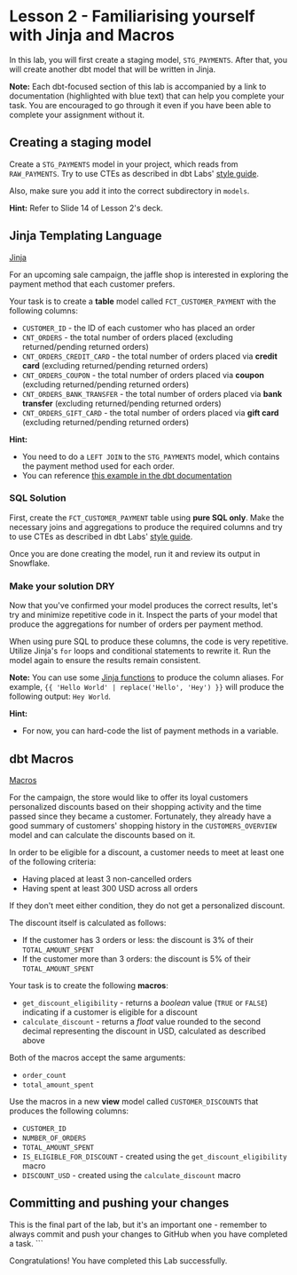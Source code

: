 # Lesson 2 - Familiarising yourself with Jinja and Macros

In this lab, you will first create a staging model, `STG_PAYMENTS`. After that, you will create another dbt model that will be written in Jinja. 

**Note:** Each dbt-focused section of this lab is accompanied by a link to documentation (highlighted with blue text) that can help you complete your task. You are encouraged to go through it even if you have been able to complete your assignment without it.

## Creating a staging model
Create a `STG_PAYMENTS` model in your project, which reads from `RAW_PAYMENTS`. Try to use CTEs as described in dbt Labs' [style guide](https://github.com/dbt-labs/corp/blob/main/dbt_style_guide.md#example-sql-with-ctes).

Also, make sure you add it into the correct subdirectory in `models`.

**Hint:** Refer to Slide 14 of Lesson 2's deck.

## Jinja Templating Language
[Jinja](https://docs.getdbt.com/docs/build/jinja-macros#jinja)


For an upcoming sale campaign, the jaffle shop is interested in exploring the payment method that each customer prefers. 

Your task is to create a **table** model called `FCT_CUSTOMER_PAYMENT` with the following columns:
* `CUSTOMER_ID` - the ID of each customer who has placed an order 
* `CNT_ORDERS` - the total number of orders placed (excluding returned/pending returned orders)
* `CNT_ORDERS_CREDIT_CARD` - the total number of orders placed via **credit card** (excluding returned/pending returned orders)
* `CNT_ORDERS_COUPON` - the total number of orders placed via **coupon** (excluding returned/pending returned orders)
* `CNT_ORDERS_BANK_TRANSFER` - the total number of orders placed via **bank transfer** (excluding returned/pending returned orders)
* `CNT_ORDERS_GIFT_CARD` - the total number of orders placed via **gift card** (excluding returned/pending returned orders)

**Hint:** 
- You need to do a `LEFT JOIN` to the `STG_PAYMENTS` model, which contains the payment method used for each order.
- You can reference [this example in the dbt documentation](https://docs.getdbt.com/docs/build/jinja-macros#jinja)


### SQL Solution

First, create the `FCT_CUSTOMER_PAYMENT` table using **pure SQL only**. Make the necessary joins and aggregations to produce the required columns and try to use CTEs as described in dbt Labs' [style guide](https://github.com/dbt-labs/corp/blob/main/dbt_style_guide.md#example-sql-with-ctes).

Once you are done creating the model, run it and review its output in Snowflake.

### Make your solution DRY

Now that you've confirmed your model produces the correct results, let's try and minimize repetitive code in it. Inspect the parts of your model that produce the aggregations for number of orders per payment method.

When using pure SQL to produce these columns, the code is very repetitive. Utilize Jinja's `for` loops and conditional statements to rewrite it. Run the model again to ensure the results remain consistent.

**Note:** You can use some [Jinja functions](https://jinja.palletsprojects.com/en/3.1.x/templates/#jinja-filters.replace) to produce the column aliases. For example, `{{ 'Hello World' | replace('Hello', 'Hey') }}` will produce the following output: `Hey World`.

**Hint:** 
* For now, you can hard-code the list of payment methods in a variable.

## dbt Macros
[Macros](https://docs.getdbt.com/docs/build/jinja-macros#macros)

For the campaign, the store would like to offer its loyal customers personalized discounts based on their shopping activity and the time passed since they became a customer. Fortunately, they already have a good summary of customers' shopping history in the `CUSTOMERS_OVERVIEW` model and can calculate the discounts based on it.

In order to be eligible for a discount, a customer needs to meet at least one of the following criteria:
* Having placed at least 3 non-cancelled orders
* Having spent at least 300 USD across all orders

If they don't meet either condition, they do not get a personalized discount.

The discount itself is calculated as follows:
* If the customer has 3 orders or less: the discount is 3% of their `TOTAL_AMOUNT_SPENT`
* If the customer more than 3 orders: the discount is 5% of their `TOTAL_AMOUNT_SPENT`

Your task is to create the following **macros**:
* `get_discount_eligibility` - returns a *boolean* value (`TRUE` or `FALSE`) indicating if a customer is eligible for a discount
* `calculate_discount` - returns a *float* value rounded to the second decimal representing the discount in USD, calculated as described above

Both of the macros accept the same arguments:
* `order_count`
* `total_amount_spent`

Use the macros in a new **view** model called `CUSTOMER_DISCOUNTS` that produces the following columns:
* `CUSTOMER_ID`
* `NUMBER_OF_ORDERS`
* `TOTAL_AMOUNT_SPENT`
* `IS_ELIGIBLE_FOR_DISCOUNT` - created using the `get_discount_eligibility` macro
* `DISCOUNT_USD` - created using the `calculate_discount` macro 


## Committing and pushing your changes

This is the final part of the lab, but it's an important one - remember to always commit and push your changes to GitHub when you have completed a task. 
    ```

Congratulations! You have completed this Lab successfully.

